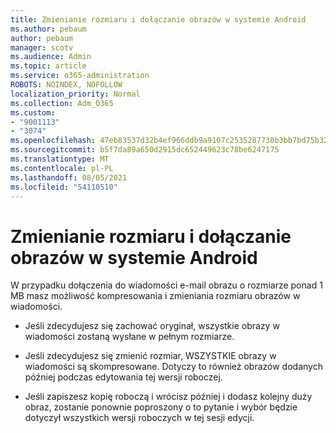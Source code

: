```yaml
---
title: Zmienianie rozmiaru i dołączanie obrazów w systemie Android
ms.author: pebaum
author: pebaum
manager: scotv
ms.audience: Admin
ms.topic: article
ms.service: o365-administration
ROBOTS: NOINDEX, NOFOLLOW
localization_priority: Normal
ms.collection: Adm_O365
ms.custom:
- "9001113"
- "3074"
ms.openlocfilehash: 47eb83537d32b4ef966ddb9a9107c2535287730b3bb7bd75b32c894c6411aeca
ms.sourcegitcommit: b5f7da89a650d2915dc652449623c78be6247175
ms.translationtype: MT
ms.contentlocale: pl-PL
ms.lasthandoff: 08/05/2021
ms.locfileid: "54110510"
---
```

# <a name="resize-and-attach-images-on-android"></a>Zmienianie rozmiaru i dołączanie obrazów w systemie Android

W przypadku dołączenia do wiadomości e-mail obrazu o rozmiarze ponad 1 MB masz możliwość kompresowania i zmieniania rozmiaru obrazów w wiadomości.
 
- Jeśli zdecydujesz się zachować oryginał, wszystkie obrazy w wiadomości zostaną wysłane w pełnym rozmiarze.
 
- Jeśli zdecydujesz się zmienić rozmiar, WSZYSTKIE obrazy w wiadomości są skompresowane.  Dotyczy to również obrazów dodanych później podczas edytowania tej wersji roboczej.
 
- Jeśli zapiszesz kopię roboczą i wrócisz później i dodasz kolejny duży obraz, zostanie ponownie poproszony o to pytanie i wybór będzie dotyczył wszystkich wersji roboczych w tej sesji edycji.
 
